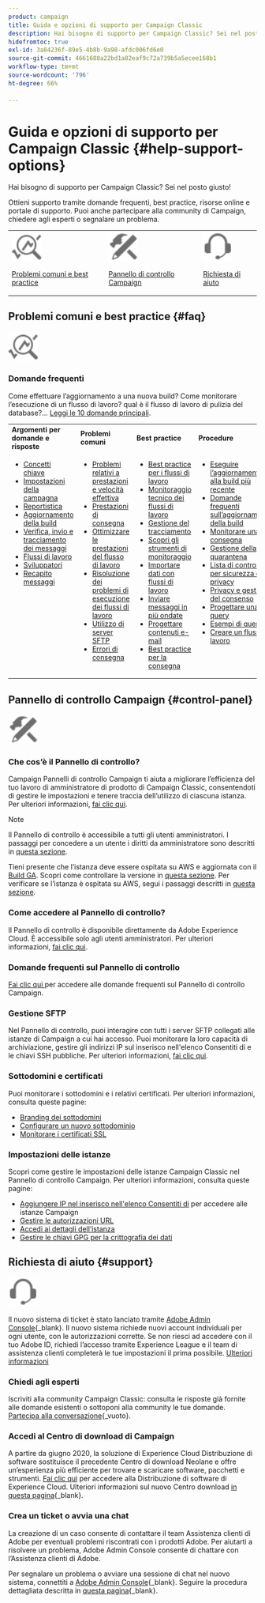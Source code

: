 ```yaml
---
product: campaign
title: Guida e opzioni di supporto per Campaign Classic
description: Hai bisogno di supporto per Campaign Classic? Sei nel posto giusto!
hidefromtoc: true
exl-id: 3a84236f-89e5-4b8b-9a98-afdc006fd6e0
source-git-commit: 4661688a22bd1a82eaf9c72a739b5a5ecee168b1
workflow-type: tm+mt
source-wordcount: '796'
ht-degree: 66%

---
```


# Guida e opzioni di supporto per Campaign Classic {#help-support-options}

Hai bisogno di supporto per Campaign Classic? Sei nel posto giusto!

Ottieni supporto tramite domande frequenti, best practice, risorse online e portale di supporto. Puoi anche partecipare alla community di Campaign, chiedere agli esperti o segnalare un problema.

<table>
    <tr>
        <td><img src="platform/using/assets/do-not-localize/icon-faq.svg" width="60px"><p><a href="#faq">Problemi comuni e best practice</a></p></td>
        <td><img src="platform/using/assets/do-not-localize/icon-control-panel.svg" width="60px"><p><a href="#control-panel">Pannello di controllo Campaign</a></p></td>
        <td><img src="platform/using/assets/do-not-localize/icon-support.svg" width="60px"><p><a href="#support">Richiesta di aiuto</a></p></td>
    </tr>
</table>

## Problemi comuni e best practice {#faq}

<img src="platform/using/assets/do-not-localize/icon-faq.svg" width="60px">

### Domande frequenti

Come effettuare l’aggiornamento a una nuova build? Come monitorare l’esecuzione di un flusso di lavoro? qual è il flusso di lavoro di pulizia del database?... [Leggi le 10 domande principali](platform/using/common-questions.md).

<table>
    <tr><td><strong>Argomenti per domande e risposte</strong></td><td><strong>Problemi comuni</strong></td><td><strong>Best practice</strong></td><td><strong>Procedure</strong></td></tr>
    <tr>
    <td valign="top">
        <ul>
        <li><a href="platform/using/faq-key-concepts.md">Concetti chiave</a></li>
        <li><a href="platform/using/faq-campaign-config.md">Impostazioni della campagna</a></li>
        <li><a href="platform/using/faq-reporting.md">Reportistica</a></li>
        <li><a href="platform/using/faq-build-upgrade.md">Aggiornamento della build</a></li>
        <li><a href="platform/using/faq-messages.md">Verifica, invio e tracciamento dei messaggi</a></li>
        <li><a href="platform/using/faq-workflows.md">Flussi di lavoro</a></li>
        <li><a href="platform/using/faq-developers.md">Sviluppatori</a></li>
        <li><a href="delivery/using/monitoring-deliverability.md">Recapito messaggi</a></li>
        </ul>
    </td>
    <td valign="top">
        <ul>
        <li><a href="production/using/performance-and-throughput-issues.md">Problemi relativi a prestazioni e velocità effettiva</a></li>
        <li><a href="delivery/using/delivery-performances.md">Prestazioni di consegna</a></li>
        <li><a href="workflow/using/workflow-best-practices.md">Ottimizzare le prestazioni del flusso di lavoro</a></li>
        <li><a href="workflow/using/monitoring-workflow-execution.md">Risoluzione dei problemi di esecuzione dei flussi di lavoro</a></li>
        <li><a href="platform/using/sftp-server-usage.md">Utilizzo di server SFTP</a></li>
        <li><a href="delivery/using/understanding-delivery-failures.md">Errori di consegna</a></li>
        </ul>
    </td>
   <td valign="top">
        <ul>
        <li><a href="workflow/using/workflow-best-practices.md">Best practice per i flussi di lavoro</a></li>
        <li><a href="workflow/using/monitoring-technical-workflows.md">Monitoraggio tecnico dei flussi di lavoro</a></li>
        <li><a href="delivery/using/about-message-tracking.md">Gestione del tracciamento</a></li>
        <li><a href="production/using/monitoring-guidelines.md">Scopri gli strumenti di monitoraggio</a></li>
        <li><a href="platform/using/import-export-workflows.md">Importare dati con flussi di lavoro</a></li>
        <li><a href="delivery/using/steps-sending-the-delivery.md">Inviare messaggi in più ondate</a></li>
        <li><a href="delivery/using/defining-the-email-content.md">Progettare contenuti e-mail</a></li>
        <li><a href="delivery/using/delivery-best-practices.md">Best practice per la consegna</a></li>
        </ul>
    </td>
    <td valign="top">
        <ul>
        <li><a href="production/using/build-upgrade.md">Eseguire l’aggiornamento alla build più recente</a></li>
        <li><a href="platform/using/faq-build-upgrade.md">Domande frequenti sull’aggiornamento della build</a></li>
        <li><a href="delivery/using/about-delivery-monitoring.md">Monitorare una consegna</a></li>
        <li><a href="delivery/using/understanding-quarantine-management.md">Gestione della quarantena</a></li>
        <li><a href="installation/using/get-started-security-privacy.md">Lista di controllo per sicurezza e privacy</a></li>
        <li><a href="platform/using/privacy-management.md">Privacy e gestione del consenso</a></li>
        <li><a href="platform/using/steps-to-create-a-query.md">Progettare una query</a></li>
        <li><a href="workflow/using/querying-recipient-table.md">Esempi di query</a></li>
        <li><a href="workflow/using/building-a-workflow.md">Creare un flusso di lavoro</a></li>
        </ul>
    </td>
    </tr>
</table>

## Pannello di controllo Campaign {#control-panel}

<img src="platform/using/assets/do-not-localize/icon-control-panel.svg" width="60px">

### Che cos’è il Pannello di controllo?

Campaign Pannelli di controllo Campaign ti aiuta a migliorare l’efficienza del tuo lavoro di amministratore di prodotto di Campaign Classic, consentendoti di gestire le impostazioni e tenere traccia dell’utilizzo di ciascuna istanza.
Per ulteriori informazioni, [fai clic qui](https://experienceleague.adobe.com/docs/control-panel/using/discover-control-panel/key-features.html?lang=it).

>[!NOTE]
>
>Il Pannello di controllo è accessibile a tutti gli utenti amministratori. I passaggi per concedere a un utente i diritti da amministratore sono descritti in [questa sezione](https://experienceleague.adobe.com/docs/control-panel/using/discover-control-panel/managing-permissions.html?lang=it#discover-control-panel).
>
>Tieni presente che l’istanza deve essere ospitata su AWS e aggiornata con il [Build GA](rn/using/rn-overview.md). Scopri come controllare la versione in [questa sezione](platform/using/launching-adobe-campaign.md#getting-your-campaign-version). Per verificare se l’istanza è ospitata su AWS, segui i passaggi descritti in [questa sezione](https://experienceleague.adobe.com/docs/control-panel/using/faq.html).

### Come accedere al Pannello di controllo?

Il Pannello di controllo è disponibile direttamente da Adobe Experience Cloud. È accessibile solo agli utenti amministratori. Per ulteriori informazioni, [fai clic qui](https://experienceleague.adobe.com/docs/control-panel/using/discover-control-panel/accessing-control-panel.html?lang=it).

### Domande frequenti sul Pannello di controllo

[Fai clic qui ](https://experienceleague.adobe.com/docs/control-panel/using/faq.html) per accedere alle domande frequenti sul Pannello di controllo Campaign.

### Gestione SFTP

Nel Pannello di controllo, puoi interagire con tutti i server SFTP collegati alle istanze di Campaign a cui hai accesso. Puoi monitorare la loro capacità di archiviazione, gestire gli indirizzi IP sul inserisco nell&#39;elenco Consentiti di e le chiavi SSH pubbliche. Per ulteriori informazioni, [fai clic qui](https://experienceleague.adobe.com/docs/control-panel/using/sftp-management/about-sftp-management.html).

### Sottodomini e certificati

Puoi monitorare i sottodomini e i relativi certificati. Per ulteriori informazioni, consulta queste pagine:
* [Branding dei sottodomini](https://experienceleague.adobe.com/docs/control-panel/using/subdomains-and-certificates/subdomains-branding.html?lang=it)
* [Configurare un nuovo sottodominio](https://experienceleague.adobe.com/docs/control-panel/using/subdomains-and-certificates/setting-up-new-subdomain.html?lang=it)
* [Monitorare i certificati SSL](https://experienceleague.adobe.com/docs/control-panel/using/subdomains-and-certificates/monitoring-ssl-certificates.html?lang=it)

### Impostazioni delle istanze

Scopri come gestire le impostazioni delle istanze Campaign Classic nel Pannello di controllo Campaign. Per ulteriori informazioni, consulta queste pagine:
* [Aggiungere IP nel inserisco nell&#39;elenco Consentiti di](https://experienceleague.adobe.com/docs/control-panel/using/instances-settings/ip-allow-listing-instance-access.html?lang=it) per accedere alle istanze Campaign
* [Gestire le autorizzazioni URL](https://experienceleague.adobe.com/docs/control-panel/using/instances-settings/url-permissions.html?lang=it)
* [Accedi ai dettagli dell’istanza](https://experienceleague.adobe.com/docs/control-panel/using/instances-settings/instance-details.html?lang=it)
* [Gestire le chiavi GPG per la crittografia dei dati](https://experienceleague.adobe.com/docs/control-panel/using/instances-settings/gpg-keys-management.html?lang=it)

## Richiesta di aiuto {#support}

<img src="platform/using/assets/do-not-localize/icon-support.svg" width="60px">

Il nuovo sistema di ticket è stato lanciato tramite [Adobe Admin Console](https://adminconsole.adobe.com/overview){_blank}. Il nuovo sistema richiede nuovi account individuali per ogni utente, con le autorizzazioni corrette. Se non riesci ad accedere con il tuo Adobe ID, richiedi l’accesso tramite Experience League e il team di assistenza clienti completerà le tue impostazioni il prima possibile. [Ulteriori informazioni](https://helpx.adobe.com/it/enterprise/using/support-for-experience-cloud.html)

### Chiedi agli esperti

Iscriviti alla community Campaign Classic: consulta le risposte già fornite alle domande esistenti o sottoponi alla community le tue domande. [Partecipa alla conversazione](https://experienceleaguecommunities.adobe.com/t5/adobe-campaign-classic/ct-p/adobe-campaign-classic-community){_vuoto}.

### Accedi al Centro di download di Campaign

A partire da giugno 2020, la soluzione di Experience Cloud Distribuzione di software sostituisce il precedente Centro di download Neolane e offre un’esperienza più efficiente per trovare e scaricare software, pacchetti e strumenti. [Fai clic qui](https://experience.adobe.com/#/downloads/content/software-distribution/en/campaign.html) per accedere alla Distribuzione di software di Experience Cloud.
Ulteriori informazioni sul nuovo Centro download [in questa pagina](https://experienceleague.adobe.com/docs/experience-cloud/software-distribution/home.html?lang=it){_blank}.

### Crea un ticket o avvia una chat

La creazione di un caso consente di contattare il team Assistenza clienti di Adobe per eventuali problemi riscontrati con i prodotti Adobe. Per aiutarti a risolvere un problema, Adobe Admin Console consente di chattare con l’Assistenza clienti di Adobe.

Per segnalare un problema o avviare una sessione di chat nel nuovo sistema, connettiti a [Adobe Admin Console](https://adminconsole.adobe.com/overview){_blank}. Seguire la procedura dettagliata descritta in [questa pagina](https://helpx.adobe.com/it/enterprise/using/support-for-experience-cloud.html){_blank}.
